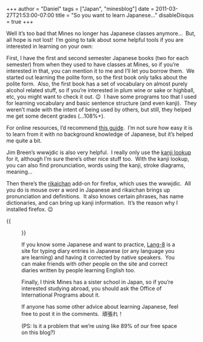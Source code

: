 +++
author = "Daniel"
tags = ["Japan", "minesblog"]
date = 2011-03-27T21:53:00-07:00
title = "So you want to learn Japanese…"
disableDisqus = true
+++

Well it’s too bad that Mines no longer has Japanese classes anymore…  But, all hope is not lost!  I’m going to talk about some helpful tools if you are interested in learning on your own:

<!--more-->

First, I have the first and second semester Japanese books (two for each semester) from when they used to have classes at Mines, so if you’re interested in that, you can mention it to me and I’ll let you borrow them.  We started out learning the polite form, so the first book only talks about the polite form.  Also, the first book has a set of vocabulary on almost purely alcohol related stuff, so if you’re interested in plum wine or sake or highball, etc, you might want to check it out. 😉  I have some programs too that I used for learning vocabulary and basic sentence structure (and even kanji).  They weren’t made with the intent of being used by others, but still, they helped me get some decent grades (…108%+).

For online resources, I’d recommend [this guide](http://www.guidetojapanese.org/learn/grammar).  I’m not sure how easy it is to learn from it with no background knowledge of Japanese, but it’s helped me quite a bit.

Jim Breen’s wwwjdic is also very helpful.  I really only use the [kanji lookup](http://www.csse.monash.edu.au/~jwb/cgi-bin/wwwjdic.cgi?1B) for it, although I’m sure there’s other nice stuff too.  With the kanji lookup, you can also find pronunciation, words using the kanji, stroke diagrams, meaning…

Then there’s the [rikaichan](http://www.polarcloud.com/rikaichan) add-on for firefox, which uses the wwwjdic.  All you do is mouse over a word in Japanese and rikaichan brings up pronunciation and definitions.  It also knows certain phrases, has name dictionaries, and can bring up kanji information.  It’s the reason why I installed firefox. 😉

{{<figure src="http://minesblog.com/anime/files/2011/03/rikaichan-300x236.png" link="http://minesblog.com/anime/files/2011/03/rikaichan.png" width="300" height="236">}}

If you know some Japanese and want to practice, [Lang-8](http://lang-8.com/) is a site for typing diary entries in Japanese (or any language you are learning) and having it corrected by native speakers.  You can make friends with other people on the site and correct diaries written by people learning English too.

Finally, I think Mines has a sister school in Japan, so if you’re interested studying abroad, you should ask the Office of International Programs about it.

If anyone has some other advice about learning Japanese, feel free to post it in the comments.  頑張れ！

(PS: Is it a problem that we’re using like 89% of our free space on this blog?)
